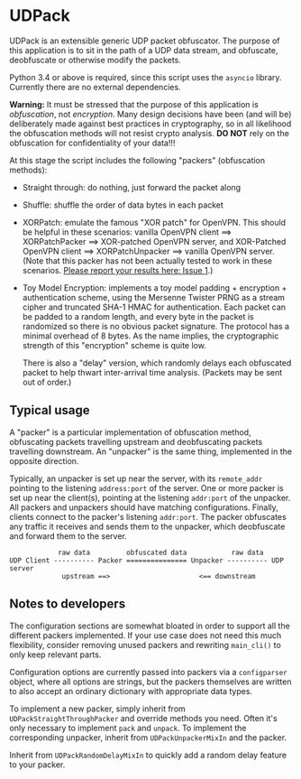 # UDPack
UDPack is an extensible generic UDP packet obfuscator. The purpose of this application is to sit in the path of a UDP data stream, and obfuscate, deobfuscate or otherwise modify the packets.

Python 3.4 or above is required, since this script uses the `asyncio` library. Currently there are no external dependencies.

**Warning:** It must be stressed that the purpose of this application is *obfuscation*, not *encryption*. Many design decisions have been (and will be) deliberately made against best practices in cryptography, so in all likelihood the obfuscation methods will not resist crypto analysis. **DO NOT** rely on the obfuscation for confidentiality of your data!!!

At this stage the script includes the following "packers" (obfuscation methods):

* Straight through: do nothing, just forward the packet along

* Shuffle: shuffle the order of data bytes in each packet

* XORPatch: emulate the famous "XOR patch" for OpenVPN. This should be helpful in these scenarios: vanilla OpenVPN client ==> XORPatchPacker ==> XOR-patched OpenVPN server, and XOR-Patched OpenVPN client ==> XORPatchUnpacker ==> vanilla OpenVPN server. (Note that this packer has not been actually tested to work in these scenarios. [Please report your results here: Issue 1](https://github.com/twisteroidambassador/udpack/issues/1).)

* Toy Model Encryption: implements a toy model padding + encryption + authentication scheme, using the Mersenne Twister PRNG as a stream cipher and truncated SHA-1 HMAC for authentication. Each packet can be padded to a random length, and every byte in the packet is randomized so there is no obvious packet signature. The protocol has a minimal overhead of 8 bytes. As the name implies, the cryptographic strength of this "encryption" scheme is quite low.

  There is also a "delay" version, which randomly delays each obfuscated packet to help thwart inter-arrival time analysis. (Packets may be sent out of order.)

## Typical usage

A "packer" is a particular implementation of obfuscation method, obfuscating packets travelling upstream and deobfuscating packets travelling downstream. An "unpacker" is the same thing, implemented in the opposite direction.

Typically, an unpacker is set up near the server, with its `remote_addr` pointing to the listening `address:port` of the server. One or more packer is set up near the client(s), pointing at the listening `addr:port` of the unpacker. All packers and unpackers should have matching configurations. Finally, clients connect to the packer's listening `addr:port`. The packer obfuscates any traffic it receives and sends them to the unpacker, which deobfuscate and forward them to the server.


                raw data         obfuscated data           raw data
    UDP Client ---------- Packer =============== Unpacker ---------- UDP server
                 upstream ==>                      <== downstream

## Notes to developers

The configuration sections are somewhat bloated in order to support all the different packers implemented. If your use case does not need this much flexibility, consider removing unused packers and rewriting `main_cli()` to only keep relevant parts. 

Configuration options are currently passed into packers via a `configparser` object, where all options are strings, but the packers themselves are written to also accept an ordinary dictionary with appropriate data types.

To implement a new packer, simply inherit from `UDPackStraightThroughPacker` and override methods you need. Often it's only necessary to implement `pack` and `unpack`. To implement the corresponding unpacker, inherit from `UDPackUnpackerMixIn` and the packer.

Inherit from `UDPackRandomDelayMixIn` to quickly add a random delay feature to your packer.

